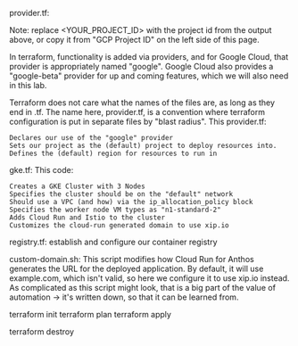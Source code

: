 provider.tf:

Note: replace <YOUR_PROJECT_ID> with the project id from the output above, or copy it from "GCP Project ID" on the left side of this page.

In terraform, functionality is added via providers, and for Google Cloud, that provider is appropriately named "google". Google Cloud also provides a "google-beta" provider for up and coming features, which we will also need in this lab.

Terraform does not care what the names of the files are, as long as they end in .tf. The name here, provider.tf, is a convention where terraform configuration is put in separate files by "blast radius". This provider.tf:

    Declares our use of the "google" provider
    Sets our project as the (default) project to deploy resources into.
    Defines the (default) region for resources to run in


gke.tf:
This code:

    Creates a GKE Cluster with 3 Nodes
    Specifies the cluster should be on the "default" network
    Should use a VPC (and how) via the ip_allocation_policy block
    Specifies the worker node VM types as "n1-standard-2"
    Adds Cloud Run and Istio to the cluster
    Customizes the cloud-run generated domain to use xip.io


registry.tf:
establish and configure our container registry

custom-domain.sh:
This script modifies how Cloud Run for Anthos generates the URL for the deployed application. By default, it will use example.com, which isn't valid, so here we configure it to use xip.io instead. As complicated as this script might look, that is a big part of the value of automation → it's written down, so that it can be learned from.


terraform init
terraform plan
terraform apply

terraform destroy
